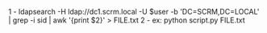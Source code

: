 1 - ldapsearch -H ldap://dc1.scrm.local -U $user -b 'DC=SCRM,DC=LOCAL' | grep -i sid | awk '{print $2}' > FILE.txt
2 - ex: python script.py FILE.txt
